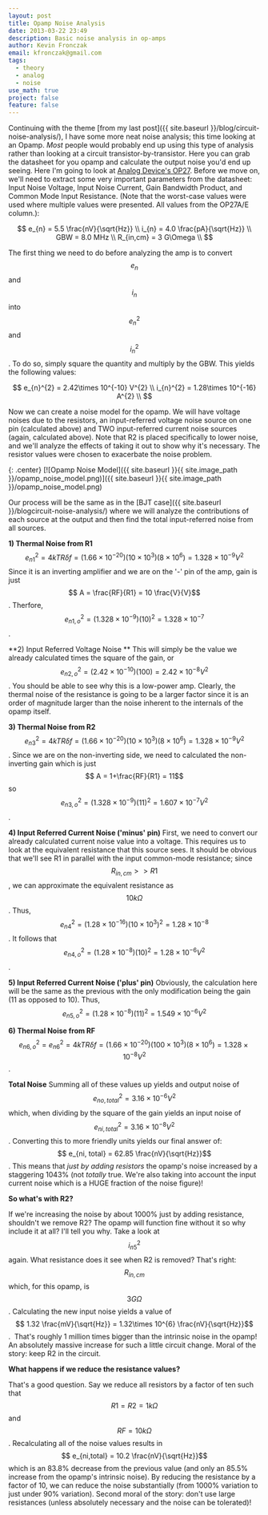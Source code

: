 ```yaml
---
layout: post
title: Opamp Noise Analysis
date: 2013-03-22 23:49
description: Basic noise analysis in op-amps
author: Kevin Fronczak
email: kfronczak@gmail.com
tags:
  - theory
  - analog
  - noise
use_math: true
project: false
feature: false
---
```

Continuing with the theme [from my last post]({{ site.baseurl }}/blog/circuit-noise-analysis/), I have some more neat noise analysis; this time looking at an Opamp. _Most_ people would probably end up using this type of analysis rather than looking at a circuit transistor-by-transistor. Here you can grab the datasheet for you opamp and calculate the output noise you'd end up seeing. Here I'm going to look at [Analog Device's OP27](http://www.analog.com/static/imported-files/data_sheets/OP27.pdf). Before we move on, we'll need to extract some very important parameters from the datasheet: Input Noise Voltage, Input Noise Current, Gain Bandwidth Product, and Common Mode Input Resistance. (Note that the worst-case values were used where multiple values were presented. All values from the OP27A/E column.):

$$ e_{n} = 5.5 \frac{nV}{\sqrt{Hz}} \\ i_{n} = 4.0 \frac{pA}{\sqrt{Hz}} \\ GBW = 8.0 MHz \\ R_{in,cm} = 3 G\Omega \\ $$

The first thing we need to do before analyzing the amp is to convert $$ e_{n}$$ and $$ i_{n}$$ into $$ e_{n}^{2}$$ and $$ i_{n}^2$$. To do so, simply square the quantity and multiply by the GBW. This yields the following values:

$$ e_{n}^{2} = 2.42\times 10^{-10} V^{2} \\ i_{n}^{2} = 1.28\times 10^{-16} A^{2} \\ $$

Now we can create a noise model for the opamp. We will have voltage noises due to the resistors, an input-referred voltage noise source on one pin (calculated above) and TWO input-referred current noise sources (again, calculated above). Note that R2 is placed specifically to lower noise, and we'll analyze the effects of taking it out to show why it's necessary. The resistor values were chosen to exacerbate the noise problem.

{: .center}
[![Opamp Noise Model]({{ site.baseurl }}{{ site.image_path }}/opamp_noise_model.png)]({{ site.baseurl }}{{ site.image_path }}/opamp_noise_model.png)

Our process will be the same as in the [BJT case]({{ site.baseurl }}/blogcircuit-noise-analysis/) where we will analyze the contributions of each source at the output and then find the total input-referred noise from all sources.

**1) Thermal Noise from R1** $$ e_{n1}^{2} = 4kTR\delta f = (1.66\times 10^{-20})(10\times 10^{3})(8\times 10^{6}) = 1.328 \times 10^{-9} V^{2}$$ Since it is an inverting amplifier and we are on the '-' pin of the amp, gain is just $$ A = \frac{RF}{R1} = 10 \frac{V}{V}$$. Therfore, $$ e_{n1,o}^{2} = (1.328 \times 10^{-9})(10)^{2} = 1.328 \times 10^{-7}$$.

**2) Input Referred Voltage Noise ** This will simply be the value we already calculated times the square of the gain, or $$ e_{n2,o}^{2} = (2.42\times 10^{-10})(100) = 2.42\times 10^{-8} V^{2}$$. You should be able to see why this is a low-power amp. Clearly, the thermal noise of the resistance is going to be a larger factor since it is an order of magnitude larger than the noise inherent to the internals of the opamp itself.

**3) Thermal Noise from R2** $$ e_{n3}^{2} = 4kTR\delta f = (1.66\times 10^{-20})(10\times 10^{3})(8\times 10^{6}) = 1.328 \times 10^{-9} V^{2}$$. Since we are on the non-inverting side, we need to calculated the non-inverting gain which is just $$ A = 1+\frac{RF}{R1} = 11$$ so $$ e_{n3,o}^{2} = (1.328\times 10^{-9})(11)^{2} = 1.607 \times 10^{-7} V^{2}$$.

**4) Input Referred Current Noise ('minus' pin)** First, we need to convert our already calculated current noise value into a voltage. This requires us to look at the equivalent resistance that this source sees. It should be obvious that we'll see R1 in parallel with the input common-mode resistance; since $$ R_{in,cm} >> R1$$, we can approximate the equivalent resistance as $$ 10k\Omega$$. Thus, $$ e_{n4}^{2} = (1.28\times 10^{-16})(10\times 10^{3})^{2} = 1.28 \times 10^{-8}$$. It follows that $$ e_{n4,o}^{2} = (1.28 \times 10^{-8})(10)^{2} = 1.28 \times 10^{-6} V^{2}$$.

**5) Input Referred Current Noise ('plus' pin)** Obviously, the calculation here will be the same as the previous with the only modification being the gain (11 as opposed to 10). Thus, $$ e_{n5,o}^{2} = (1.28 \times 10^{-8})(11)^{2} = 1.549 \times 10^{-6} V^{2}$$ 

**6) Thermal Noise from RF** $$ e_{n6,o}^{2} = e_{n6}^{2} = 4kTR\delta f = (1.66\times 10^{-20})(100\times 10^{3})(8\times 10^{6}) = 1.328 \times 10^{-8} V^{2}$$.

**Total Noise** Summing all of these values up yields and output noise of $$ e_{no,total}^{2} = 3.16\times 10^{-6} V^{2}$$ which, when dividing by the square of the gain yields an input noise of $$ e_{ni,total}^{2} = 3.16 \times 10^{-8} V^{2}$$. Converting this to more friendly units yields our final answer of: $$ e_{ni, total} = 62.85 \frac{nV}{\sqrt{Hz}}$$. This means that _just by adding resistors_ the opamp's noise increased by a staggering 1043% (not _totally_ true. We're also taking into account the input current noise which is a HUGE fraction of the noise figure)!

**So what's with R2?**

If we're increasing the noise by about 1000% just by adding resistance, shouldn't we remove R2? The opamp will function fine without it so why include it at all? I'll tell you why. Take a look at $$ i_{n5}^{2}$$ again. What resistance does it see when R2 is removed? That's right: $$ R_{in,cm}$$ which, for this opamp, is $$ 3 G\Omega$$. Calculating the new input noise yields a value of $$ 1.32 \frac{mV}{\sqrt{Hz}} = 1.32\times 10^{6} \frac{nV}{\sqrt{Hz}}$$.  That's roughly 1 million times bigger than the intrinsic noise in the opamp! An absolutely massive increase for such a little circuit change. Moral of the story: keep R2 in the circuit.

**What happens if we reduce the resistance values?**

That's a good question. Say we reduce all resistors by a factor of ten such that $$ R1 = R2 = 1k\Omega$$ and $$ RF = 10k\Omega$$. Recalculating all of the noise values results in $$ e_{ni,total} = 10.2 \frac{nV}{\sqrt{Hz}}$$ which is an 83.8% decrease from the previous value (and only an 85.5% increase from the opamp's intrinsic noise). By reducing the resistance by a factor of 10, we can reduce the noise substantially (from 1000% variation to just under 90% variation). Second moral of the story: don't use large resistances (unless absolutely necessary and the noise can be tolerated)!
